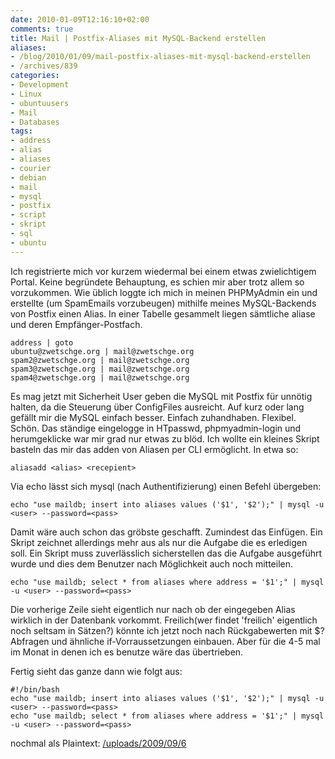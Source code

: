 ```yaml
---
date: 2010-01-09T12:16:10+02:00
comments: true
title: Mail | Postfix-Aliases mit MySQL-Backend erstellen
aliases:
- /blog/2010/01/09/mail-postfix-aliases-mit-mysql-backend-erstellen
- /archives/839
categories:
- Development
- Linux
- ubuntuusers
- Mail
- Databases
tags:
- address
- alias
- aliases
- courier
- debian
- mail
- mysql
- postfix
- script
- skript
- sql
- ubuntu
---
```


Ich registrierte mich vor kurzem wiedermal bei einem etwas zwielichtigem
Portal. Keine begründete Behauptung, es schien mir aber trotz allem so
vorzukommen. Wie üblich loggte ich mich in meinen PHPMyAdmin ein und
erstellte (um SpamEmails vorzubeugen) mithilfe meines MySQL-Backends von
Postfix einen Alias. In einer Tabelle gesammelt liegen sämtliche aliase und
deren Empfänger-Postfach.

```
address | goto
ubuntu@zwetschge.org | mail@zwetschge.org
spam2@zwetschge.org | mail@zwetschge.org
spam3@zwetschge.org | mail@zwetschge.org
spam4@zwetschge.org | mail@zwetschge.org

```

Es mag jetzt mit Sicherheit User geben die MySQL mit Postfix für unnötig
halten, da die Steuerung über ConfigFiles ausreicht. Auf kurz oder lang
gefällt mir die MySQL einfach besser. Einfach zuhandhaben. Flexibel. Schön.
Das ständige eingelogge in HTpasswd, phpmyadmin-login und herumgeklicke war
mir grad nur etwas zu blöd. Ich wollte ein kleines Skript basteln das mir
das adden von Aliasen per CLI ermöglicht. In etwa so:

```
aliasadd <alias> <recepient>
```

Via echo lässt sich mysql (nach Authentifizierung) einen Befehl übergeben:

```
echo "use maildb; insert into aliases values ('$1', '$2');" | mysql -u <user> --password=<pass>
```

Damit wäre auch schon das gröbste geschafft. Zumindest das Einfügen. Ein
Skript zeichnet allerdings mehr aus als nur die Aufgabe die es erledigen
soll. Ein Skript muss zuverlässlich sicherstellen das die Aufgabe
ausgeführt wurde und dies dem Benutzer nach Möglichkeit auch noch
mitteilen.

```
echo "use maildb; select * from aliases where address = '$1';" | mysql -u <user> --password=<pass>
```

Die vorherige Zeile sieht eigentlich nur nach ob der eingegeben Alias
wirklich in der Datenbank vorkommt. Freilich(wer findet 'freilich'
eigentlich noch seltsam in Sätzen?) könnte ich jetzt noch nach
Rückgabewerten mit $? Abfragen und ähnliche if-Vorraussetzungen einbauen.
Aber für die 4-5 mal im Monat in denen ich es benutze wäre das übertrieben.

Fertig sieht das ganze dann wie folgt aus:

```
#!/bin/bash
echo "use maildb; insert into aliases values ('$1', '$2');" | mysql -u <user> --password=<pass>
echo "use maildb; select * from aliases where address = '$1';" | mysql -u <user> --password=<pass>
```

nochmal als Plaintext: [/uploads/2009/09/6](/uploads/2009/09/6)
